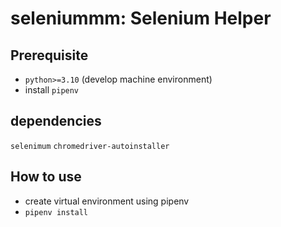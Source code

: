 # seleniummm: Selenium Helper

## Prerequisite
- `python>=3.10` (develop machine environment)
- install `pipenv`

## dependencies
`selenimum`
`chromedriver-autoinstaller`

## How to use
- create virtual environment using pipenv
- `pipenv install`
